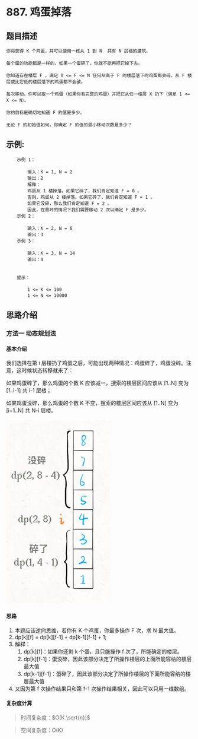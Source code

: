#  887. 鸡蛋掉落

## 题目描述

    你将获得 K 个鸡蛋，并可以使用一栋从 1 到 N  共有 N 层楼的建筑。

    每个蛋的功能都是一样的，如果一个蛋碎了，你就不能再把它掉下去。

    你知道存在楼层 F ，满足 0 <= F <= N 任何从高于 F 的楼层落下的鸡蛋都会碎，从 F 楼层或比它低的楼层落下的鸡蛋都不会破。

    每次移动，你可以取一个鸡蛋（如果你有完整的鸡蛋）并把它从任一楼层 X 扔下（满足 1 <= X <= N）。

    你的目标是确切地知道 F 的值是多少。

    无论 F 的初始值如何，你确定 F 的值的最小移动次数是多少？

## 示例:
```
  	示例 1：

        输入：K = 1, N = 2
        输出：2
        解释：
        鸡蛋从 1 楼掉落。如果它碎了，我们肯定知道 F = 0 。
        否则，鸡蛋从 2 楼掉落。如果它碎了，我们肯定知道 F = 1 。
        如果它没碎，那么我们肯定知道 F = 2 。
        因此，在最坏的情况下我们需要移动 2 次以确定 F 是多少。
    示例 2：

        输入：K = 2, N = 6
        输出：3
    示例 3：

        输入：K = 3, N = 14
        输出：4
     

    提示：

        1 <= K <= 100
        1 <= N <= 10000
```

## 思路介绍

### 方法一 动态规划法

#### 基本介绍

我们选择在第 i 层楼扔了鸡蛋之后，可能出现两种情况：鸡蛋碎了，鸡蛋没碎。注意，这时候状态转移就来了：

如果鸡蛋碎了，那么鸡蛋的个数 K 应该减一，搜索的楼层区间应该从 [1..N] 变为 [1..i-1] 共 i-1 层楼；

如果鸡蛋没碎，那么鸡蛋的个数 K 不变，搜索的楼层区间应该从 [1..N] 变为 [i+1..N] 共 N-i 层楼。

![](img/1.png)

#### 思路

1. 本题应该逆向思维，若你有 K 个鸡蛋，你最多操作 F 次，求 N 最大值。
2. dp[k][f] = dp[k][f-1] + dp[k-1][f-1] + 1;
3. 解释：
   1. dp[k][f]：如果你还剩 k 个蛋，且只能操作 f 次了，所能确定的楼层。
   2. dp[k][f-1]：蛋没碎，因此该部分决定了所操作楼层的上面所能容纳的楼层最大值
   3. dp[k-1][f-1]：蛋碎了，因此该部分决定了所操作楼层的下面所能容纳的楼层最大值
4. 又因为第 f 次操作结果只和第 f-1 次操作结果相关，因此可以只用一维数组。


#### 复杂度计算

> 时间复杂度：$O(K \sqrt{n})$

> 空间复杂度：O(K)

